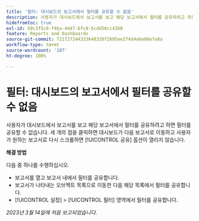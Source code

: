 ```yaml
---
title: '필터: 대시보드의 보고서에서 필터를 공유할 수 없음'
description: 사용자가 대시보드에서 보고서를 보고 해당 보고서에서 필터를 공유하려고 하면 필터를 공유할 수 없습니다. 세 개의 점을 클릭하면 대시보드가 다음 보고서로 이동하고 사용자가 원하는 보고서로 다시 스크롤하면 공유 옵션이 열리지 않습니다.
hidefromtoc: true
exl-id: 50c3f5c8-f4ba-4447-bfc8-5cdd56cc43b0
feature: Reports and Dashboards
source-git-commit: 721f2724433364832072695ee274d4abe08e7a8a
workflow-type: tm+mt
source-wordcount: '187'
ht-degree: 100%

---
```


# 필터: 대시보드의 보고서에서 필터를 공유할 수 없음

<!--Requested article: Valid issue, won't fix:-->

사용자가 대시보드에서 보고서를 보고 해당 보고서에서 필터를 공유하려고 하면 필터를 공유할 수 없습니다. 세 개의 점을 클릭하면 대시보드가 다음 보고서로 이동하고 사용자가 원하는 보고서로 다시 스크롤하면 [!UICONTROL 공유] 옵션이 열리지 않습니다.

**해결 방법**

다음 중 하나를 수행하십시오.

* 보고서를 열고 보고서 내에서 필터를 공유합니다.
* 보고서가 나타내는 오브젝트 목록으로 이동한 다음 해당 목록에서 필터를 공유합니다.
* [!UICONTROL 설정] > [!UICONTROL 필터] 영역에서 필터를 공유합니다.

_2023년 3월 14일에 처음 보고되었습니다._
